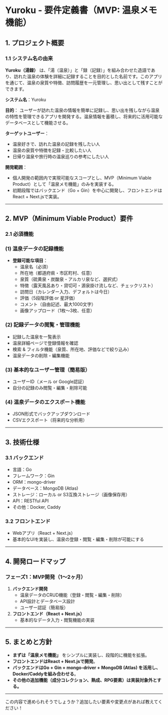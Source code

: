 # **Yuroku - 要件定義書（MVP: 温泉メモ機能）**

## **1. プロジェクト概要**

### **1.1 システム名の由来**

**Yuroku（湯録）** は、「湯（温泉）」と「録（記録）」を組み合わせた造語であり、訪れた温泉の体験を詳細に記録することを目的とした名前です。このアプリを通じて、温泉の泉質や特徴、訪問履歴を一元管理し、思い出として残すことができます。

**システム名**：Yuroku

**目的**：
ユーザーが訪れた温泉の情報を簡単に記録し、思い出を残しながら温泉の特性を管理できるアプリを開発する。温泉情報を蓄積し、将来的に活用可能なデータベースとして機能させる。

**ターゲットユーザー**：

- 温泉好きで、訪れた温泉の記録を残したい人
- 温泉の泉質や特徴を記録・比較したい人
- 日帰り温泉や旅行時の温泉巡りの参考にしたい人

**開発範囲**：

- 個人開発の範囲内で実現可能なスコープとし、MVP（Minimum Viable Product）として「温泉メモ機能」のみを実装する。
- 初期段階ではバックエンド（Go + Gin）を中心に開発し、フロントエンドはReact + Next.jsで実装。

---

## **2. MVP（Minimum Viable Product）要件**

### **2.1 必須機能**

### **(1) 温泉データの記録機能**

- **登録可能な項目**：
    - 温泉名（必須）
    - 所在地（都道府県・市区町村、任意）
    - 泉質（硫黄泉・炭酸泉・アルカリ泉など、選択式）
    - 特徴（露天風呂あり・貸切可・源泉掛け流しなど、チェックリスト）
    - 訪問日（カレンダー入力、デフォルトは今日）
    - 評価（5段階評価 or 星評価）
    - コメント（自由記述、最大1000文字）
    - 画像アップロード（1枚〜3枚、任意）

### **(2) 記録データの閲覧・管理機能**

- 記録した温泉を一覧表示
- 温泉詳細ページで登録情報を確認
- 検索 & フィルタ機能（泉質、所在地、評価などで絞り込み）
- 温泉データの削除・編集機能

### **(3) 基本的なユーザー管理（簡易版）**

- ユーザーID（メール or Google認証）
- 自分の記録のみ閲覧・編集・削除可能

### **(4) 温泉データのエクスポート機能**

- JSON形式でバックアップダウンロード
- CSVエクスポート（将来的な分析用）

---

## **3. 技術仕様**

### **3.1 バックエンド**

- 言語：Go
- フレームワーク：Gin
- ORM：mongo-driver
- データベース：MongoDB (Atlas)
- ストレージ：ローカル or S3互換ストレージ（画像保存用）
- API：RESTful API
- その他：Docker, Caddy

### **3.2 フロントエンド**

- Webアプリ（React + Next.js）
- 基本的なUIを実装し、温泉の登録・閲覧・編集・削除が可能にする

---

## **4. 開発ロードマップ**

### **フェーズ1：MVP開発（1〜2ヶ月）**

1. **バックエンド開発**
    - 温泉データのCRUD機能（登録・閲覧・編集・削除）
    - API設計とデータベース設計
    - ユーザー認証（簡易版）
2. **フロントエンド（React + Next.js）**
    - 基本的なデータ入力・閲覧機能の実装

---

## **5. まとめと方針**

- **まずは「温泉メモ機能」** をシンプルに実装し、段階的に機能を拡張。
- **フロントエンドはReact + Next.jsで開発**。
- **バックエンドはGo + Gin + mongo-driver + MongoDB (Atlas) を活用し、Docker/Caddyを組み合わせる**。
- **その他の追加機能（成分コレクション、熟成、RPG要素）は実装対象外とする。**

---

この内容で進められそうでしょうか？追加したい要素や変更点があれば教えてください！
